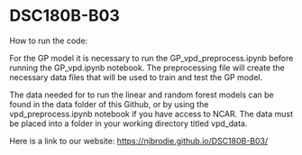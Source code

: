 # DSC180B-B03

How to run the code:

For the GP model it is necessary to run the GP_vpd_preprocess.ipynb before running the GP_vpd.ipynb notebook. The preprocessing file will create the necessary data files that will be used to train and test the GP model.

The data needed for to run the linear and random forest models can be found in the data folder of this Github, or by using the vpd_preprocess.ipynb notebook if you have access to NCAR. The data must be placed into a folder in your working directory titled vpd_data.

Here is a link to our website: https://njbrodie.github.io/DSC180B-B03/


